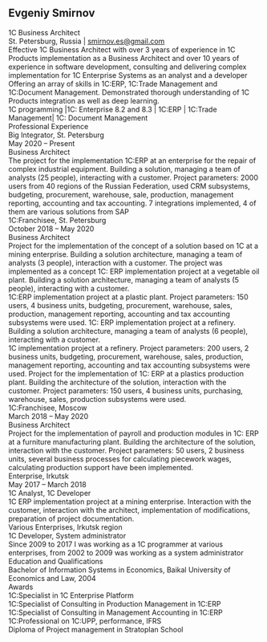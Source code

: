 ## **Evgeniy Smirnov** <br/>
1С Business Architect<br/>
St. Petersburg, Russia | smirnov.es@gmail.com<br/>
Effective 1C Business Architect with over 3 years  of experience in 1C Products implementation as a Business Architect and over 10 years of experience in software development, consulting and delivering complex implementation for 1C Enterprise Systems as an analyst and a developer<br/>
Offering an array of skills in 1C:ERP, 1C:Trade Management and 1C:Document Management. Demonstrated thorough understanding of 1C Products integration as well as deep learning.<br/>
1C programming |1C: Enterprise 8.2 and 8.3 | 1C:ERP | 1С:Trade Management| 1C: Document Management<br/>
Professional Experience<br/>
Big Integrator, St. Petersburg<br/>
May 2020 – Present<br/>
Business Architect<br/>
The project for the implementation 1C:ERP at an enterprise for the repair of complex industrial equipment. Building a solution, managing a team of analysts (25 people), interacting with a customer. Project parameters: 2000 users from 40 regions of the Russian Federation, used CRM subsystems, budgeting, procurement, warehouse, sale, production, management reporting, accounting and tax accounting. 7 integrations implemented, 4 of them are various solutions from SAP<br/>
1С:Franchisee, St. Petersburg<br/>
October 2018 – May 2020<br/>
Business Architect<br/>
Project for the implementation of the concept of a solution based on 1C at a mining enterprise. Building a solution architecture, managing a team of analysts (3 people), interaction with a customer. The project was implemented as a concept 1C: ERP implementation project at a vegetable oil plant. Building a solution architecture, managing a team of analysts (5 people), interacting with a customer. <br/>
1C:ERP implementation project at a plastic plant. Project parameters: 150 users, 4 business units, budgeting, procurement, warehouse, sales, production, management reporting, accounting and tax accounting subsystems were used. 1C: ERP implementation project at a refinery. Building a solution architecture, managing a team of analysts (6 people), interacting with a customer. <br/>
1C implementation project at a refinery. Project parameters: 200 users, 2 business units, budgeting, procurement, warehouse, sales, production, management reporting, accounting and tax accounting subsystems were used. Project for the implementation of 1C: ERP at a plastics production plant. Building the architecture of the solution, interaction with the customer. Project parameters: 150 users, 4 business units, purchasing, warehouse, sales, production subsystems were used.<br/>
1С:Franchisee, Moscow<br/>
March 2018 – May 2020<br/>
Business Architect<br/>
Project for the implementation of payroll and production modules in 1C: ERP at a furniture manufacturing plant. Building the architecture of the solution, interaction with the customer. Project parameters: 50 users, 2 business units, several business processes for calculating piecework wages, calculating production support have been implemented.<br/>
Enterprise, Irkutsk<br/>
May 2017 – March 2018<br/>
1C Analyst, 1C Developer<br/>
1C ERP implementation project at a mining enterprise. Interaction with the customer, interaction with the architect, implementation of modifications, preparation of project documentation.<br/>
Various Enterprises, Irkutsk region<br/>
1C Developer, System administrator<br/>
Since 2009 to 2017 I was working as a 1C programmer at various enterprises, from 2002 to 2009 was working as a system administrator<br/>
Education and Qualifications<br/>
Bachelor of Information Systems in Economics, Baikal University of Economics and Law, 2004<br/>
Awards<br/>
1C:Specialist in 1C Enterprise Platform<br/>
1C:Specialist of Consulting in Production Management in 1C:ERP<br/>
1C:Specialist of Consulting in Management Accounting in 1C:ERP<br/>
1C:Professional on 1C:UPP, performance, IFRS<br/>
Diploma of Project management in Stratoplan School<br/>

